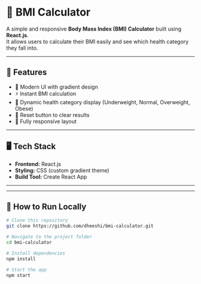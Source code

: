 # 💪 BMI Calculator

A simple and responsive **Body Mass Index (BMI) Calculator** built using **React.js**.  
It allows users to calculate their BMI easily and see which health category they fall into.

---

## 🚀 Features

- 🎨 Modern UI with gradient design  
- ⚡ Instant BMI calculation  
- 🧮 Dynamic health category display (Underweight, Normal, Overweight, Obese)  
- 🔄 Reset button to clear results  
- 📱 Fully responsive layout

---

## 🖥️ Tech Stack

- **Frontend:** React.js  
- **Styling:** CSS (custom gradient theme)  
- **Build Tool:** Create React App  

---

---

## 🧩 How to Run Locally

```bash
# Clone this repository
git clone https://github.com/dheeshi/bmi-calculator.git

# Navigate to the project folder
cd bmi-calculator

# Install dependencies
npm install

# Start the app
npm start
